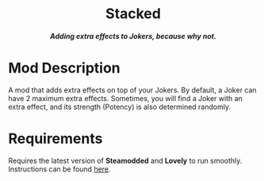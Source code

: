 <h1 align="center">Stacked</h1>
<h4 align="center"><i>Adding extra effects to Jokers, because why not.</i></h4>

# Mod Description
A mod that adds extra effects on top of your Jokers. By default, a Joker can have 2 maximum extra effects. 
Sometimes, you will find a Joker with an extra effect, and its strength (Potency) is also determined randomly.

# Requirements
Requires the latest version of **Steamodded** and **Lovely** to run smoothly.  
Instructions can be found [here](https://github.com/Steamopollys/Steamodded/wiki/01.-Getting-started).